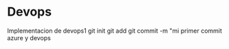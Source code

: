 # Devops
Implementacion de devops1
git init
git add
git commit  -m "mi primer commit azure y devops
